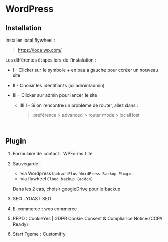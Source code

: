 # WordPress

## Installation

Installer local flywheel :

> https://localwp.com/

Les différentes étapes lors de l'instalation :

* I -  Clicker sur le symbole + en bas a gauche pour ccréer un nouveau site

* II -  Choisir les identifiants (ici admin/admin)

* III -  Clicker sur admin pour lancer le site

  * III.I - Si on rencontre un problème de router, allez dans :

    > préférence > advanced > router mode > localHost

&nbsp;

## Plugin

1. Formulaire de contact : WPForms Lite

2. Sauvegarde :
    * via Wordpress `UpdraftPlus WordPress Backup Plugin` 
    * via flywheel `Cloud backup (addon)`

    Dans les 2 cas, choisir googleDrive pour le backup

3. SEO : YOAST SEO

4. E-commerce : woo commerce

5. RFPD : CookieYes | GDPR Cookie Consent & Compliance Notice (CCPA Ready)

6. Start Tgeme : Customifly
